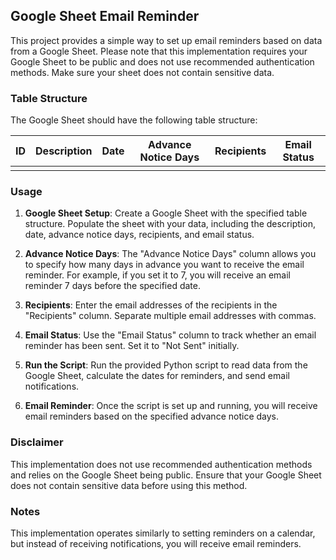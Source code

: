 ## Google Sheet Email Reminder

This project provides a simple way to set up email reminders based on data from a Google Sheet. Please note that this implementation requires your Google Sheet to be public and does not use recommended authentication methods. Make sure your sheet does not contain sensitive data.

### Table Structure

The Google Sheet should have the following table structure:

| ID | Description | Date | Advance Notice Days | Recipients | Email Status |
|----|-------------|------|---------------------|------------|--------------|
|    |             |      |                     |            |              |

### Usage

1. **Google Sheet Setup**: Create a Google Sheet with the specified table structure. Populate the sheet with your data, including the description, date, advance notice days, recipients, and email status.

2. **Advance Notice Days**: The "Advance Notice Days" column allows you to specify how many days in advance you want to receive the email reminder. For example, if you set it to 7, you will receive an email reminder 7 days before the specified date.

3. **Recipients**: Enter the email addresses of the recipients in the "Recipients" column. Separate multiple email addresses with commas.

4. **Email Status**: Use the "Email Status" column to track whether an email reminder has been sent. Set it to "Not Sent" initially.

5. **Run the Script**: Run the provided Python script to read data from the Google Sheet, calculate the dates for reminders, and send email notifications.

6. **Email Reminder**: Once the script is set up and running, you will receive email reminders based on the specified advance notice days.

### Disclaimer

This implementation does not use recommended authentication methods and relies on the Google Sheet being public. Ensure that your Google Sheet does not contain sensitive data before using this method.

### Notes

This implementation operates similarly to setting reminders on a calendar, but instead of receiving notifications, you will receive email reminders.
